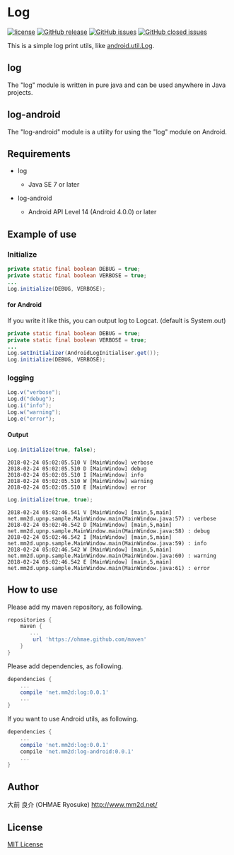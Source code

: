 # Log
[![license](https://img.shields.io/github/license/ohmae/Log.svg)](./LICENSE)
[![GitHub release](https://img.shields.io/github/release/ohmae/Log.svg)](https://github.com/ohmae/Log/releases)
[![GitHub issues](https://img.shields.io/github/issues/ohmae/Log.svg)](https://github.com/ohmae/Log/issues)
[![GitHub closed issues](https://img.shields.io/github/issues-closed/ohmae/Log.svg)](https://github.com/ohmae/Log/issues?q=is%3Aissue+is%3Aclosed)

This is a simple log print utils, like [android.util.Log](https://developer.android.com/reference/android/util/Log.html).

## log

The "log" module is written in pure java and can be used anywhere in Java projects.

## log-android

The "log-android" module is a utility for using the "log" module on Android.

## Requirements

- log
  - Java SE 7 or later

- log-android
  - Android API Level 14 (Android 4.0.0) or later

## Example of use

### Initialize

```java
private static final boolean DEBUG = true;
private static final boolean VERBOSE = true;
...
Log.initialize(DEBUG, VERBOSE);
```

#### for Android

If you write it like this, you can output log to Logcat. (default is System.out)
```java
private static final boolean DEBUG = true;
private static final boolean VERBOSE = true;
...
Log.setInitializer(AndroidLogInitialiser.get());
Log.initialize(DEBUG, VERBOSE);
```

### logging

```java
Log.v("verbose");
Log.d("debug");
Log.i("info");
Log.w("warning");
Log.e("error");
```

#### Output

```java
Log.initialize(true, false);
```
```
2018-02-24 05:02:05.510 V [MainWindow] verbose
2018-02-24 05:02:05.510 D [MainWindow] debug
2018-02-24 05:02:05.510 I [MainWindow] info
2018-02-24 05:02:05.510 W [MainWindow] warning
2018-02-24 05:02:05.510 E [MainWindow] error
```

```java
Log.initialize(true, true);
```
```
2018-02-24 05:02:46.541 V [MainWindow] [main,5,main] net.mm2d.upnp.sample.MainWindow.main(MainWindow.java:57) : verbose
2018-02-24 05:02:46.542 D [MainWindow] [main,5,main] net.mm2d.upnp.sample.MainWindow.main(MainWindow.java:58) : debug
2018-02-24 05:02:46.542 I [MainWindow] [main,5,main] net.mm2d.upnp.sample.MainWindow.main(MainWindow.java:59) : info
2018-02-24 05:02:46.542 W [MainWindow] [main,5,main] net.mm2d.upnp.sample.MainWindow.main(MainWindow.java:60) : warning
2018-02-24 05:02:46.542 E [MainWindow] [main,5,main] net.mm2d.upnp.sample.MainWindow.main(MainWindow.java:61) : error
```

## How to use

Please add my maven repository, as following.
```gradle
repositories {
    maven {
       ...
        url 'https://ohmae.github.com/maven'
    }
}
```

Please add dependencies, as following.
```gradle
dependencies {
    ...
    compile 'net.mm2d:log:0.0.1'
    ...
}
```

If you want to use Android utils, as following.
```gradle
dependencies {
    ...
    compile 'net.mm2d:log:0.0.1'
    compile 'net.mm2d:log-android:0.0.1'
    ...
}
```

## Author
大前 良介 (OHMAE Ryosuke)
http://www.mm2d.net/

## License
[MIT License](./LICENSE)
